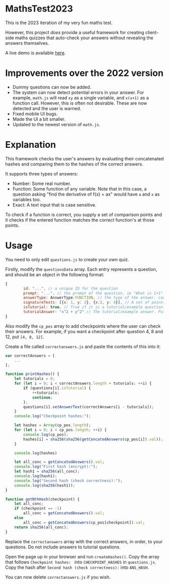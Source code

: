 # MathsTest2023
This is the 2023 iteration of my very fun maths test.

However, this project *does* provide a useful framework for creating client-side maths quizzes that auto-check your answers without revealing the answers themselves.

A live demo is available [here](https://mathstest.markng.com/).
# Improvements over the 2022 version
* Dummy questions can now be added.
* The system can now detect potential errors in your answer. For example, `math.js` will read `xy` as a single variable, and `x(x+1)` as a function call. However, this is often not desirable. These are now detected and the user is warned.
* Fixed mobile UI bugs.
* Made the UI a bit smaller.
* Updated to the newest version of `math.js`.
# Explanation
This framework checks the user's answers by evaluating their concatenated hashes and comparing them to the hashes of the correct answers.

It supports three types of answers:
* Number: Some real number.
* Function: Some function of any variable. Note that in this case, a question asking "find the derivative of f(x) = ax" would have `a` and `x` as variables too.
* Exact: A text input that is case sensitive.

To check if a function is correct, you supply a set of comparison points
and it checks if the entered function matches the correct function's at those points. 

# Usage

You need to only edit `questions.js` to create your own quiz.

Firstly, modify the `questionsData` array. Each entry represents a question, and should be an object in the following format:
```js
{
        id: "...", // a unique ID for the question
        prompt: "...", // the prompt of the question, ie "What is 1+1"
        answerType: AnswerType.FUNCTION, // the type of the answer. can be NUMBER, FUNCTION or EXACT.
        signatureTests: [{x: 1, y: 2}, {x:2, y: 4}], // A set of points where the answer function will be evaluated at for comparison. Only needed if the answer type is a function; enter null otherwise. 
        isTutorial: true, // True if it is a tutorial/example question.
        tutorialAnswer: "x^2 + y^2" // The tutorial/example answer. Put null if it is not a tutorial question.
}
``` 
Also modify the `cp_pos` array to add checkpoints where the user can check their answers. For example, if you want a checkpoint after question 4, 8 and 12, put `[4, 8, 12]`.

Create a file called `correctanswers.js` and paste the contents of this into it:

```js
var correctAnswers = [
    ...
];

function printHashes() {
    let tutorials = 0;
    for (let i = 0; i < correctAnswers.length + tutorials; ++i) {
        if (questions[i].isTutorial) {
            ++tutorials;
            continue;
        };
        questions[i].setAnswerText(correctAnswers[i - tutorials]);
    }
    console.log("Checkpoint hashes:");

    let hashes = Array(cp_pos.length);
    for (let i = 0; i < cp_pos.length; ++i) {
        console.log(cp_pos);
        hashes[i] = sha256(sha256(getConcatedAnswers(cp_pos[i]).val));
    }

    console.log(hashes)

    let all_conc = getConcatedAnswers().val;
    console.log("First hash (encrypt):");
    let hash1 = sha256(all_conc);
    console.log(hash1);
    console.log("Second hash (check correctness):");
    console.log(sha256(hash1));
}

function getNthHash(checkpoint) {
    let all_conc;
    if (checkpoint == -1)
        all_conc = getConcatedAnswers().val;
    else
        all_conc = getConcatedAnswers(cp_pos[checkpoint]).val;
    return sha256(all_conc);
}
```
Replace the `correctanswers` array with the correct answers, in order, to your questions. Do not include answers to tutorial questions.

Open the page up in your browser and run `createHashes()`. Copy the array that follows `Checkpoint hashes: ` into `CHECKPOINT_HASHES` in `questions.js`. Copy the hash after `Second hash (check correctness):` into `ANS_HASH`.

You can now delete `correctanswers.js` if you wish.
